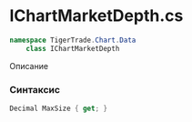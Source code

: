 
# IChartMarketDepth.cs
```csharp
namespace TigerTrade.Chart.Data  
    class IChartMarketDepth
```

Описание

### Синтаксис
```csharp
Decimal MaxSize { get; }
```
